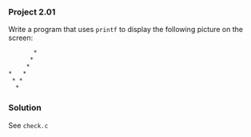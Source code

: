 ### Project 2.01
Write a program that uses `printf` to display the following picture on the
screen:
```
       *
      *
     *
*   *
 * *
  *
```
### Solution
See `check.c`
